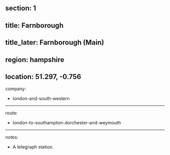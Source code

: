 ﻿section: 1
----
title: Farnborough
----
title_later: Farnborough (Main)
----
region: hampshire
----
location: 51.297, -0.756
----
company:
- london-and-south-western
----
route:
- london-to-southampton-dorchester-and-weymouth
----
notes:
- A telegraph station.
